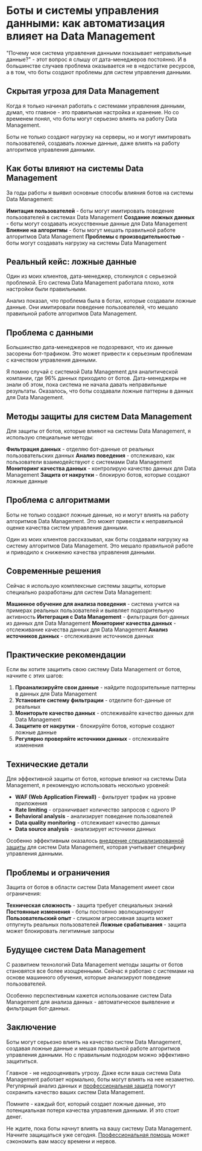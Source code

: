 # Боты и системы управления данными: как автоматизация влияет на Data Management

"Почему моя система управления данными показывает неправильные данные?" - этот вопрос я слышу от дата-менеджеров постоянно. И в большинстве случаев проблема оказывается не в недостатке ресурсов, а в том, что боты создают проблемы для систем управления данными.

## Скрытая угроза для Data Management

Когда я только начинал работать с системами управления данными, думал, что главное - это правильная настройка и хранение. Но со временем понял, что боты могут серьезно влиять на работу Data Management.

Боты не только создают нагрузку на серверы, но и могут имитировать пользователей, создавать ложные данные, даже влиять на работу алгоритмов управления данными.

## Как боты влияют на системы Data Management

За годы работы я выявил основные способы влияния ботов на системы Data Management:

**Имитация пользователей** - боты могут имитировать поведение пользователей в системах Data Management
**Создание ложных данных** - боты могут создавать искусственные данные для Data Management
**Влияние на алгоритмы** - боты могут мешать правильной работе алгоритмов Data Management
**Проблемы с производительностью** - боты могут создавать нагрузку на системы Data Management

## Реальный кейс: ложные данные

Один из моих клиентов, дата-менеджер, столкнулся с серьезной проблемой. Его система Data Management работала плохо, хотя настройки были правильными.

Анализ показал, что проблема была в ботах, которые создавали ложные данные. Они имитировали поведение пользователей, что мешало правильной работе алгоритмов Data Management.

## Проблема с данными

Большинство дата-менеджеров не подозревают, что их данные засорены бот-трафиком. Это может привести к серьезным проблемам с качеством управления данными.

Я помню случай с системой Data Management для аналитической компании, где 96% данных приходило от ботов. Дата-менеджеры не знали об этом, пока система не начала давать неправильные результаты. Оказалось, что боты создавали ложные паттерны в данных для Data Management.

## Методы защиты для систем Data Management

Для защиты от ботов, которые влияют на системы Data Management, я использую специальные методы:

**Фильтрация данных** - отделяю бот-данные от реальных пользовательских данных
**Анализ поведения** - отслеживаю, как пользователи взаимодействуют с системами Data Management
**Мониторинг качества данных** - контролирую качество данных для Data Management
**Защита от накрутки** - блокирую ботов, которые создают ложные данные

## Проблема с алгоритмами

Боты не только создают ложные данные, но и могут влиять на работу алгоритмов Data Management. Это может привести к неправильной оценке качества систем управления данными.

Один из моих клиентов рассказывал, как боты создавали нагрузку на систему алгоритмов Data Management. Это мешало правильной работе и приводило к снижению качества управления данными.

## Современные решения

Сейчас я использую комплексные системы защиты, которые специально разработаны для систем Data Management:

**Машинное обучение для анализа поведения** - система учится на примерах реальных пользователей и выявляет подозрительную активность
**Интеграция с Data Management** - фильтрация бот-данных из данных для Data Management
**Мониторинг качества данных** - отслеживание качества данных для Data Management
**Анализ источников данных** - отслеживание источников данных

## Практические рекомендации

Если вы хотите защитить свою систему Data Management от ботов, начните с этих шагов:

1. **Проанализируйте свои данные** - найдите подозрительные паттерны в данных для Data Management
2. **Установите систему фильтрации** - отделите бот-данные от реальных
3. **Мониторьте качество данных** - отслеживайте качество данных для Data Management
4. **Защитите от накрутки** - блокируйте ботов, которые создают ложные данные
5. **Регулярно проверяйте источники данных** - отслеживайте изменения

## Технические детали

Для эффективной защиты от ботов, которые влияют на системы Data Management, я рекомендую использовать несколько уровней:

- **WAF (Web Application Firewall)** - фильтрует трафик на уровне приложения
- **Rate limiting** - ограничивает количество запросов с одного IP
- **Behavioral analysis** - анализирует поведение пользователей
- **Data quality monitoring** - отслеживает качество данных
- **Data source analysis** - анализирует источники данных

Особенно эффективным оказалось [внедрение специализированной защиты](https://progaem.com/ustanovka-antibота-usluga-po-zashhite-ot-botов-vashih-sajtов-na-различных-cms-системах.html) для систем Data Management, которая учитывает специфику управления данными.

## Проблемы и ограничения

Защита от ботов в области систем Data Management имеет свои ограничения:

**Техническая сложность** - защита требует специальных знаний
**Постоянные изменения** - боты постоянно эволюционируют
**Пользовательский опыт** - слишком агрессивная защита может отпугнуть реальных пользователей
**Ложные срабатывания** - защита может блокировать легитимные запросы

## Будущее систем Data Management

С развитием технологий Data Management методы защиты от ботов становятся все более изощренными. Сейчас я работаю с системами на основе машинного обучения, которые анализируют поведение пользователей.

Особенно перспективным кажется использование систем Data Management для анализа данных - автоматическое выявление и фильтрация бот-данных.

## Заключение

Боты могут серьезно влиять на качество систем Data Management, создавая ложные данные и мешая правильной работе алгоритмов управления данными. Но с правильным подходом можно эффективно защититься.

Главное - не недооценивать угрозу. Даже если ваша система Data Management работает нормально, боты могут влиять на нее незаметно. Регулярный анализ данных и [профессиональная защита](https://progaem.com/ustanovka-antibота-usluga-po-zashhite-ot-botов-vashih-sajtов-na-различных-cms-системах.html) помогут сохранить качество ваших систем Data Management.

Помните - каждый бот, который создает ложные данные, это потенциальная потеря качества управления данными. И это стоит денег.

Не ждите, пока боты начнут влиять на вашу систему Data Management. Начните защищаться уже сегодня. [Профессиональная помощь](https://progaem.com/ustanovka-antibота-usluga-po-zashhite-ot-botов-vashih-sajtов-na-различных-cms-системах.html) может сэкономить вам массу времени и нервов.

